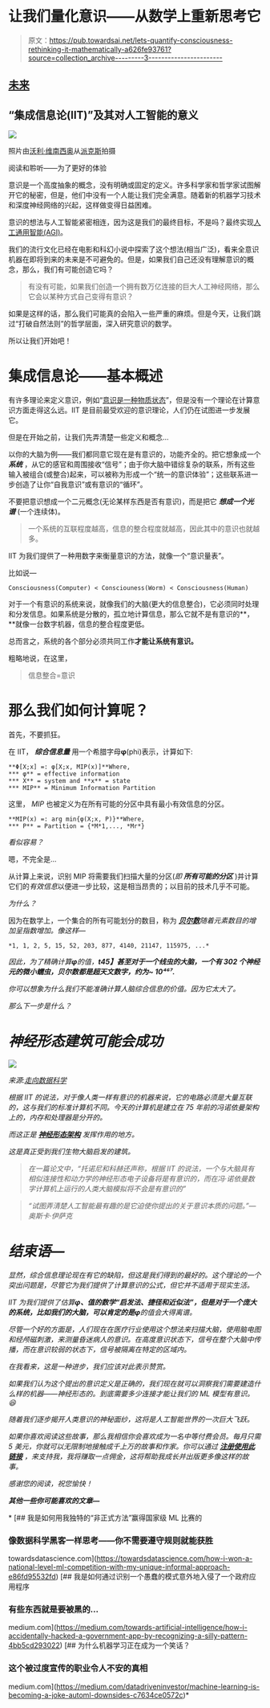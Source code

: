 # 让我们量化意识——从数学上重新思考它

> 原文：<https://pub.towardsai.net/lets-quantify-consciousness-rethinking-it-mathematically-a626fe93761?source=collection_archive---------3----------------------->

## [未来](https://towardsai.net/p/category/future)

## “集成信息论(IIT)”及其对人工智能的意义

![](img/24560537710f53309caf119c87eab13e.png)

照片由[沃利·维南西奥](https://www.pexels.com/@warley-venancio-1371219?utm_content=attributionCopyText&utm_medium=referral&utm_source=pexels)从[派克斯](https://www.pexels.com/photo/white-string-lights-2661536/?utm_content=attributionCopyText&utm_medium=referral&utm_source=pexels)拍摄

阅读和聆听——为了更好的体验

意识是一个高度抽象的概念，没有明确或固定的定义。许多科学家和哲学家试图解开它的秘密，但是，他们中没有一个人能让我们完全满意。随着新的机器学习技术和深度神经网络的兴起，这样做变得日益困难。

意识的想法与人工智能紧密相连，因为这是我们的最终目标，不是吗？最终实现[人工通用智能(AGI)](https://medium.com/towards-artificial-intelligence/10-game-changing-ai-breakthroughs-worth-knowing-about-b2076afc4930#5ddd)。

我们的流行文化已经在电影和科幻小说中探索了这个想法(相当广泛)，看来全意识机器在即将到来的未来是不可避免的。但是，如果我们自己还没有理解意识的概念，那么，我们有可能创造它吗？

> 有没有可能，如果我们创造一个拥有数万亿连接的巨大人工神经网络，那么它会以某种方式自己变得有意识？

如果是这样的话，那么我们可能真的会陷入一些严重的麻烦。但是今天，让我们跳过“打破自然法则”的哲学层面，深入研究意识的数学。

所以让我们开始吧！

# 集成信息论——基本概述

有许多理论来定义意识，例如“[意识是一种物质状态](https://arxiv.org/pdf/1401.1219.pdf)”，但是没有一个理论在计算意识方面走得这么远。IIT 是目前最受欢迎的意识理论，人们仍在试图进一步发展它。

但是在开始之前，让我们先弄清楚一些定义和概念…

以你的大脑为例——我们都同意它现在是有意识的，功能齐全的。把它想象成一个 ***系统*** ，从它的感官和周围接收“信号”；由于你大脑中错综复杂的联系，所有这些输入被组合(或整合)起来，可以被称为形成一个“统一的意识体验”；这些联系进一步创造了让你“自我意识”或有意识的“循环”。

不要把意识想成一个二元概念(无论某样东西是否有意识)，而是把它 ***想成一个光谱*** (一个连续体)。

> 一个系统的互联程度越高，信息的整合程度就越高，因此其中的意识也就越多。

IIT 为我们提供了一种用数字来衡量意识的方法，就像一个“意识量表”。

比如说—

```
Consciousness(Computer) < Consciouness(Worm) < Consciousness(Human)
```

对于一个有意识的系统来说，就像我们的大脑(更大的信息整合)，它必须同时处理和分发信息。如果系统是分散的，孤立地计算信息，那么它就不是有意识的**，**就像一台数字机器，信息的整合程度更低。

总而言之，系统的各个部分必须共同工作**才能让系统有意识。**

粗略地说，在这里，

> 信息整合=意识

# 那么我们如何计算呢？

首先，不要抓狂。

在 IIT， ***综合信息量*** 用一个希腊字母**φ**(phi)表示，计算如下:

```
**Φ[X;x] =: φ[X;x, MIP(x)]**Where,
*** φ** = effective information
*** X** = system and **x** = state
*** MIP** = Minimum Information Partition
```

这里， *MIP* 也被定义为在所有可能的分区中具有最小有效信息的分区。

```
**MIP(x) =: arg min{φ(X;x, P)}**Where,
*** P** = Partition = {*M*1,..., *Mr*}
```

*看似容易？*

嗯，不完全是…

从计算上来说，识别 MIP 将需要我们扫描大量的分区(*即* ***所有可能的分区*** )并计算它们的*有效信息*以便进一步比较，这是相当昂贵的；以目前的技术几乎不可能。

*为什么？*

因为在数学上，一个集合的所有可能划分的数目，称为 [***贝尔数***](https://en.wikipedia.org/wiki/Bell_number)*随着元素数目的增加呈指数增加。像这样—*

```
*1, 1, 2, 5, 15, 52, 203, 877, 4140, 21147, 115975, ...*
```

*因此，为了精确计算**φ**的值，**t45】甚至对于一个线虫的大脑，一个有 302 个神经元的微小蠕虫，贝尔数都是超天文数字，约为~ **10⁴⁶⁷.*****

*你可以想象为什么我们不能准确计算人脑综合信息的价值。因为它太大了。*

*那么下一步是什么？*

# *神经形态建筑可能会成功*

*![](img/ac994bd367b2ad08da5e6b70d43d14d1.png)*

*来源:[走向数据科学](https://towardsdatascience.com/neuromorphic-hardware-trying-to-put-brain-into-chips-222132f7e4de)*

*根据 IIT 的说法，对于像人类一样有意识的机器来说，它的电路必须是大量互联的，这与我们的标准计算机不同。今天的计算机是建立在 75 年前的冯诺依曼架构上的，内存和处理器是分开的。*

**而这正是* [***神经形态架构***](https://medium.com/towards-artificial-intelligence/10-game-changing-ai-breakthroughs-worth-knowing-about-b2076afc4930#5420) *发挥作用的地方。**

*这是真正受到我们生物大脑启发的建筑。*

> *在一篇论文中，“托诺尼和科赫还声称，根据 IIT 的说法，一个与大脑具有相似连接性和动力学的神经形态电子设备将是有意识的，而在冯·诺依曼数字计算机上运行的人类大脑模拟将不会是有意识的”*

> *“试图弄清楚人工智能最有趣的是它迫使你提出的关于意识本质的问题。”—奥斯卡·伊萨克*

# *结束语—*

*显然，综合信息理论现在有它的缺陷，但这是我们得到的最好的。这个理论的一个突出问题是，尽管它为我们提供了计算意识的公式，但它并不适用于现实生活。*

*IIT 为我们提供了估算**φ、**值的数学“启发法、捷径和近似法”，但是对于一个庞大的系统，比如我们的大脑，可以肯定的是**φ**的值会大得离谱。*

*尽管一个好的方面是，人们现在在医疗行业使用这个想法来扫描大脑，使用脑电图和经颅磁刺激，来测量昏迷病人的意识。在高度意识状态下，信号在整个大脑中传播，而在意识较弱的状态下，信号被隔离在特定的区域内。*

*在我看来，这是一种进步，我们应该对此表示赞赏。*

*如果我们认为这个提出的意识定义是正确的，我们现在就可以洞察我们需要建造什么样的机器——神经形态的。到底需要多少连接才能让我们的 ML 模型有意识。😆*

*随着我们逐步揭开人类意识的神秘面纱，这将是人工智能世界的一次巨大飞跃。*

*如果你喜欢阅读这些故事，那么我相信你会喜欢成为一名中等付费会员。每月只需 5 美元，你就可以无限制地接触成千上万的故事和作家。你可以通过 [***注册使用此链接***](https://nishu-jain.medium.com/membership) ，*来支持我，我将赚取一点佣金，这将帮助我成长并出版更多像这样的故事。**

*感谢您的阅读，祝您愉快！*

***其他一些你可能喜欢的文章—***

*[](https://towardsdatascience.com/how-i-won-a-national-level-ml-competition-with-my-unique-informal-approach-e86fd95532fd) [## 我是如何用我独特的“非正式方法”赢得国家级 ML 比赛的

### 像数据科学黑客一样思考——你不需要遵守规则就能获胜

towardsdatascience.com](https://towardsdatascience.com/how-i-won-a-national-level-ml-competition-with-my-unique-informal-approach-e86fd95532fd) [](https://medium.com/towards-artificial-intelligence/how-i-accidentally-hacked-a-government-app-by-recognizing-a-silly-pattern-4bb5cd293022) [## 我是如何通过识别一个愚蠢的模式意外地入侵了一个政府应用程序

### 有些东西就是要被黑的…

medium.com](https://medium.com/towards-artificial-intelligence/how-i-accidentally-hacked-a-government-app-by-recognizing-a-silly-pattern-4bb5cd293022) [](https://medium.com/datadriveninvestor/machine-learning-is-becoming-a-joke-automl-downsides-c7634ce0572c) [## 为什么机器学习正在成为一个笑话？

### 这个被过度宣传的职业令人不安的真相

medium.com](https://medium.com/datadriveninvestor/machine-learning-is-becoming-a-joke-automl-downsides-c7634ce0572c)*